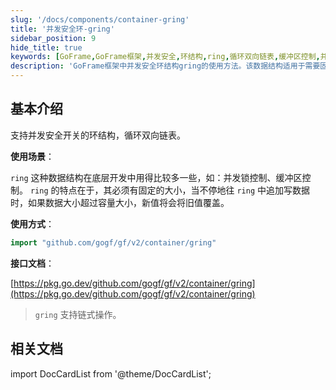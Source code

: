```yaml
---
slug: '/docs/components/container-gring'
title: '并发安全环-gring'
sidebar_position: 9
hide_title: true
keywords: [GoFrame,GoFrame框架,并发安全,环结构,ring,循环双向链表,缓冲区控制,并发锁,gring,链式操作]
description: 'GoFrame框架中并发安全环结构gring的使用方法。该数据结构适用于需要固定大小的场景，如并发锁控制和缓冲区控制。文章提供了Gring的基本介绍，使用场景和方式，并给出了相关接口文档和链接。'
---
```


## 基本介绍

支持并发安全开关的环结构，循环双向链表。

**使用场景**：

`ring` 这种数据结构在底层开发中用得比较多一些，如：并发锁控制、缓冲区控制。 `ring` 的特点在于，其必须有固定的大小，当不停地往 `ring` 中追加写数据时，如果数据大小超过容量大小，新值将会将旧值覆盖。

**使用方式**：

```go
import "github.com/gogf/gf/v2/container/gring"
```

**接口文档**：

[https://pkg.go.dev/github.com/gogf/gf/v2/container/gring](https://pkg.go.dev/github.com/gogf/gf/v2/container/gring)

> `gring` 支持链式操作。

## 相关文档

import DocCardList from '@theme/DocCardList';

<DocCardList />